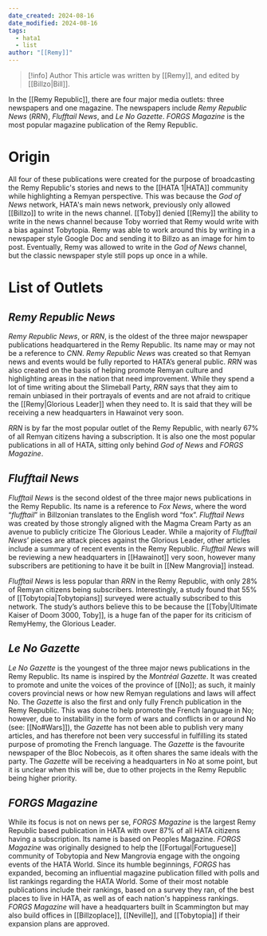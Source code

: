 ```yaml
---
date_created: 2024-08-16
date_modified: 2024-08-16
tags:
  - hata1
  - list
author: "[[Remy]]"
---
```


>[!info] Author
> This article was written by [[Remy]], and edited by [[Billzo|Bill]].


In the [[Remy Republic]], there are four major media outlets: three newspapers and one magazine. The newspapers include *Remy Republic News* (*RRN*), *Flufftail News*, and *Le No Gazette*. *FORGS Magazine* is the most popular magazine publication of the Remy Republic. 

# Origin

All four of these publications were created for the purpose of broadcasting the Remy Republic's stories and news to the [[HATA 1|HATA]] community while highlighting a Remyan perspective. This was because the *God of News* network, HATA's main news network, previously only allowed [[Billzo]] to write in the news channel. [[Toby]] denied [[Remy]] the ability to write in the news channel because Toby worried that Remy would write with a bias against Tobytopia. Remy was able to work around this by writing in a newspaper style Google Doc and sending it to Billzo as an image for him to post. Eventually, Remy was allowed to write in the *God of News* channel, but the classic newspaper style still pops up once in a while.

# List of Outlets

## *Remy Republic News*

*Remy Republic News*, or *RRN*, is the oldest of the three major newspaper publications headquartered in the Remy Republic. Its name may or may not be a reference to *CNN*. *Remy Republic News* was created so that Remyan news and events would be fully reported to HATA’s general public. *RRN* was also created on the basis of helping promote Remyan culture and highlighting areas in the nation that need improvement. While they spend a lot of time writing about the Slimeball Party, *RRN* says that they aim to remain unbiased in their portrayals of events and are not afraid to critique the [[Remy|Glorious Leader]] when they need to. It is said that they will be receiving a new headquarters in Hawainot very soon.

*RRN* is by far the most popular outlet of the Remy Republic, with nearly 67% of all Remyan citizens having a subscription. It is also one the most popular publications in all of HATA, sitting only behind *God of News* and *FORGS Magazine*.

## *Flufftail News*

*Flufftail News* is the second oldest of the three major news publications in the Remy Republic. Its name is a reference to *Fox News*, where the word “*flufftail*” in Billzonian translates to the English word “fox”. *Flufftail News* was created by those strongly aligned with the Magma Cream Party as an avenue to publicly criticize The Glorious Leader. While a majority of *Flufftail News*’ pieces are attack pieces against the Glorious Leader, other articles include a summary of recent events in the Remy Republic. *Flufftail News* will be reviewing a new headquarters in [[Hawainot]] very soon, however many subscribers are petitioning to have it be built in [[New Mangrovia]] instead. 

*Flufftail News* is less popular than *RRN* in the Remy Republic, with only 28% of Remyan citizens being subscribers. Interestingly, a study found that 55% of [[Tobytopia|Tobytopians]] surveyed were actually subscribed to this network. The study’s authors believe this to be because the [[Toby|Ultimate Kaiser of Doom 3000, Toby]], is a huge fan of the paper for its criticism of RemyHemy, the Glorious Leader. 

## *Le No Gazette*

*Le No Gazette* is the youngest of the three major news publications in the Remy Republic. Its name is inspired by the *Montréal Gazette*. It was created to promote and unite the voices of the province of [[No]]; as such, it mainly covers provincial news or how new Remyan regulations and laws will affect No. The *Gazette* is also the first and only fully French publication in the Remy Republic. This was done to help promote the French language in No; however, due to instability in the form of wars and conflicts in or around No (see: [[No#Wars]]), the *Gazette* has not been able to publish very many articles, and has therefore not been very successful in fulfilling its stated purpose of promoting the French language. The *Gazette* is the favourite newspaper of the Bloc Nobecois, as it often shares the same ideals with the party. The *Gazette* will be receiving a headquarters in No at some point, but it is unclear when this will be, due to other projects in the Remy Republic being higher priority. 

## *FORGS Magazine*

While its focus is not on news per se, *FORGS Magazine* is the largest Remy Republic based publication in HATA with over 87% of all HATA citizens having a subscription. Its name is based on Peoples Magazine. *FORGS Magazine* was originally designed to help the [[Fortugal|Fortuguese]] community of Tobytopia and New Mangrovia engage with the ongoing events of the HATA World. Since its humble beginnings, *FORGS* has expanded, becoming an influential magazine publication filled with polls and list rankings regarding the HATA World. Some of their most notable publications include their rankings, based on a survey they ran, of the best places to live in HATA, as well as of each nation's happiness rankings. *FORGS Magazine* will have a headquarters built in Scammington but may also build offices in [[Billzoplace]], [[Neville]], and [[Tobytopia]] if their expansion plans are approved.